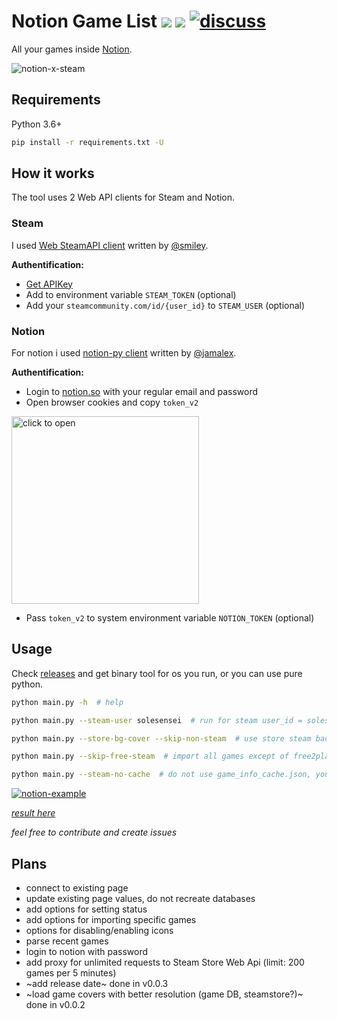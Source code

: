 # Notion Game List ![](https://img.shields.io/badge/version-0.0.4-blue) ![](https://travis-ci.org/solesensei/notion-game-list.svg?branch=master) [![discuss](https://img.shields.io/reddit/subreddit-subscribers/notion?label=Discuss%20r%2Fnotion-games-list&style=social)](https://www.reddit.com/r/Notion/comments/jiy1sb/notion_games_list/?utm_source=share&utm_medium=web2x&context=3)


All your games inside [Notion](https://www.notion.so/solesensei/Notion-Game-List-generated-0d0d39993755415bb8812563a2781d84).

![notion-x-steam](https://user-images.githubusercontent.com/24857057/87418150-eb088280-c5d9-11ea-87b1-ab77979a1b25.png)

## Requirements

Python 3.6+

```bash
pip install -r requirements.txt -U
```

## How it works

The tool uses 2 Web API clients for Steam and Notion.  

### Steam

I used [Web SteamAPI client](https://github.com/smiley/steamapi) written by [@smiley](https://github.com/smiley).

**Authentification:**
- [Get APIKey](https://steamcommunity.com/dev/apikey)
- Add to environment variable `STEAM_TOKEN` (optional)
- Add your `steamcommunity.com/id/{user_id}` to `STEAM_USER` (optional)

### Notion

For notion i used [notion-py client](https://github.com/jamalex/notion-py) written by [@jamalex](https://github.com/jamalex).

**Authentification:**

- Login to [notion.so](https://notion.so) with your regular email and password
- Open browser cookies and copy `token_v2`
<img src="https://user-images.githubusercontent.com/24857057/87415393-b4c90400-c5d5-11ea-9f67-79983a95bce9.png" alt="click to open" width="300">

- Pass `token_v2` to system environment variable `NOTION_TOKEN` (optional)

## Usage

Check [releases](https://github.com/solesensei/notion-game-list/releases/latest) and get binary tool for os you run, or you can use pure python.

```bash
python main.py -h  # help

python main.py --steam-user solesensei  # run for steam user_id = solesensei

python main.py --store-bg-cover --skip-non-steam  # use store steam background as cover and skip games that are no longer in store

python main.py --skip-free-steam  # import all games except of free2play

python main.py --steam-no-cache  # do not use game_info_cache.json, you can also remove the file
```

[![notion-example](https://user-images.githubusercontent.com/24857057/87416955-21450280-c5d8-11ea-976e-3242bc61ec49.png)](https://www.notion.so/solesensei/Notion-Game-List-generated-0d0d39993755415bb8812563a2781d84)

_[result here](https://www.notion.so/solesensei/Notion-Game-List-generated-0d0d39993755415bb8812563a2781d84)_

_feel free to contribute and create issues_

## Plans

- connect to existing page
- update existing page values, do not recreate databases
- add options for setting status
- add options for importing specific games
- options for disabling/enabling icons
- parse recent games
- login to notion with password
- add proxy for unlimited requests to Steam Store Web Api (limit: 200 games per 5 minutes)
- ~add release date~ done in v0.0.3
- ~load game covers with better resolution (game DB, steamstore?)~ done in v0.0.2
